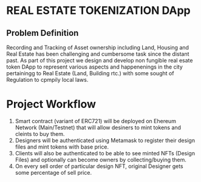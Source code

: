 # REAL ESTATE TOKENIZATION DApp
## Problem Definition
Recording and Tracking of Asset ownership  including Land, Housing and Real Estate has been challenging and cumbersome task since the distant past. As part of this project we design and develop non fungible real esate token DApp to represent various aspects and happenenings in the city pertainingg to Real Estate (Land, Building rtc.) with some sought of Regulation to cpmpily local laws.

# Project Workflow


 1. Smart contract (variant of ERC721) will be deployed on Ehereum Network (Main/Testnet) that will allow desiners to mint tokens and cleints to buy them.
 2. Designers will be authenticated using Metamask to register their design files and mint tokens with base price.
 3. Clients will also be authenticated  to be able to see minted NFTs (Design Files) and optionally can become owners by collecting/buying them.
 4. On every sell order of particular design NFT, original Designer gets some percentage of sell price.


